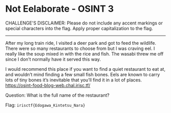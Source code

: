 # Not Eelaborate - OSINT 3

CHALLENGE'S DISCLAIMER: Please do not include any accent markings or special characters into the flag. Apply proper capitalization to the flag.

- - - - - - - 
After my long train ride, I visited a deer park and got to feed the wildlife. There were so many restaurants to choose from but I was craving eel. I really like the soup mixed in with the rice and fish. The wasabi threw me off since I don’t normally have it served this way. 

I would recommend this place if you want to find a quiet restaurant to eat at, and wouldn’t mind finding a few small fish bones. Eels are known to carry lots of tiny bones it’s inevitable that you’ll find it in a lot of places. https://osint-food-blog-web.chal.irisc.tf/

Question: What is the full name of the restaurant?

Flag: `irisctf{Edogawa_Kintetsu_Nara}`
